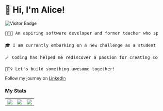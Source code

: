 # 👋 Hi, I'm Alice!
![Visitor Badge](https://visitor-badge.laobi.icu/badge?page_id=alicefirminger.alicefirminger)

<pre>👩🏻‍🏫 An aspiring software developer and former teacher who spent two years working in SE Asia. 🌏

🎓 I am currently embarking on a new challenge as a student at School of Code, learning full-stack development.

🪄 Coding has helped me rediscover a passion for creating something that is useful to others, out of nothing!  

👷🏻‍♀️ Let's build something awesome together! </pre> 

Follow my journey on [LinkedIn](https://www.linkedin.com/in/alice-firminger-785b37267/) 

### My Stats

<table>
 <tr>
<td align=top><img src = "https://github-readme-stats.vercel.app/api/?username=alicefirminger&count_private=true&theme=tokyonight&showicons=true"></td>
<td align=top><img src ="https://github-readme-stats.vercel.app/api/top-langs/?username=alicefirminger&langs_count=5&theme=tokyonight"></td>
 <td align=top><img src ="https://www.codewars.com/users/alicefirminger/badges/large"></td>
</tr>
</table>
